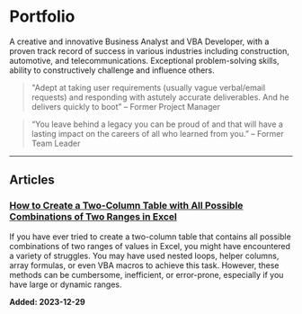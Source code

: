 # Portfolio
 
A creative and innovative Business Analyst and VBA Developer, with a proven track record of success in various industries including construction, automotive, and telecommunications. Exceptional problem-solving skills, ability to constructively challenge and influence others.

> "Adept at taking user requirements (usually vague verbal/email requests) and responding with astutely accurate deliverables. And he delivers quickly to boot” – Former Project Manager

> “You leave behind a legacy you can be proud of and that will have a lasting impact on the careers of all who learned from you.” – Former Team Leader

---

## Articles

### [How to Create a Two-Column Table with All Possible Combinations of Two Ranges in Excel](https://github.com/gfcox1970/excel-lambda)

If you have ever tried to create a two-column table that contains all possible combinations of two ranges of values in Excel, you might have encountered a variety of struggles. You may have used nested loops, helper columns, array formulas, or even VBA macros to achieve this task. However, these methods can be cumbersome, inefficient, or error-prone, especially if you have large or dynamic ranges.

**Added: 2023-12-29**

